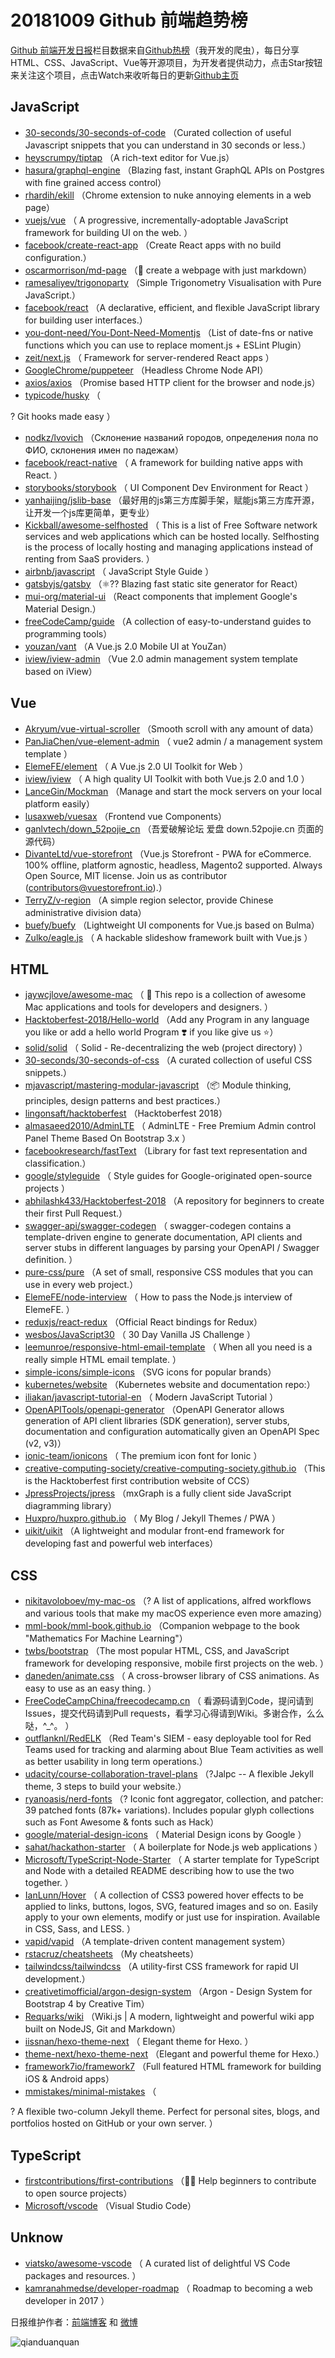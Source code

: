 # 20181009 Github 前端趋势榜

[Github 前端开发日报](http://caibaojian.com/c/news)栏目数据来自[Github热榜](http://news.caibaojian.com/)（我开发的爬虫），每日分享HTML、CSS、JavaScript、Vue等开源项目，为开发者提供动力，点击Star按钮来关注这个项目，点击Watch来收听每日的更新[Github主页](https://github.com/kujian/githubTrending)
## JavaScript

* [30-seconds/30-seconds-of-code](https://github.com/30-seconds/30-seconds-of-code) （Curated collection of useful Javascript snippets that you can understand in 30 seconds or less.）
* [heyscrumpy/tiptap](https://github.com/heyscrumpy/tiptap) （A rich-text editor for Vue.js）
* [hasura/graphql-engine](https://github.com/hasura/graphql-engine) （Blazing fast, instant GraphQL APIs on Postgres with fine grained access control）
* [rhardih/ekill](https://github.com/rhardih/ekill) （Chrome extension to nuke annoying elements in a web page）
* [vuejs/vue](https://github.com/vuejs/vue) （
        A progressive, incrementally-adoptable JavaScript framework for building UI on the web.
      ）
* [facebook/create-react-app](https://github.com/facebook/create-react-app) （Create React apps with no build configuration.）
* [oscarmorrison/md-page](https://github.com/oscarmorrison/md-page) （📝 create a webpage with just markdown）
* [ramesaliyev/trigonoparty](https://github.com/ramesaliyev/trigonoparty) （Simple Trigonometry Visualisation with Pure JavaScript.）
* [facebook/react](https://github.com/facebook/react) （A declarative, efficient, and flexible JavaScript library for building user interfaces.）
* [you-dont-need/You-Dont-Need-Momentjs](https://github.com/you-dont-need/You-Dont-Need-Momentjs) （List of date-fns or native functions which you can use to replace moment.js + ESLint Plugin）
* [zeit/next.js](https://github.com/zeit/next.js) （
        Framework for server-rendered React apps
      ）
* [GoogleChrome/puppeteer](https://github.com/GoogleChrome/puppeteer) （Headless Chrome Node API）
* [axios/axios](https://github.com/axios/axios) （Promise based HTTP client for the browser and node.js）
* [typicode/husky](https://github.com/typicode/husky) （
        
? Git hooks made easy
      ）
* [nodkz/lvovich](https://github.com/nodkz/lvovich) （Склонение названий городов, определения пола по ФИО, склонения имен по падежам）
* [facebook/react-native](https://github.com/facebook/react) （
        A framework for building native apps with React.
      ）
* [storybooks/storybook](https://github.com/storybooks/storybook) （
        UI Component Dev Environment for React
      ）
* [yanhaijing/jslib-base](https://github.com/yanhaijing/jslib-base) （最好用的js第三方库脚手架，赋能js第三方库开源，让开发一个js库更简单，更专业）
* [Kickball/awesome-selfhosted](https://github.com/Kickball/awesome-selfhosted) （
        This is a list of Free Software network services and web applications which can be hosted locally. Selfhosting is the process of locally hosting and managing applications instead of renting from SaaS providers.
      ）
* [airbnb/javascript](https://github.com/airbnb/javascript) （
        JavaScript Style Guide
      ）
* [gatsbyjs/gatsby](https://github.com/gatsbyjs/gatsby) （⚛️?? Blazing fast static site generator for React）
* [mui-org/material-ui](https://github.com/mui-org/material-ui) （React components that implement Google's Material Design.）
* [freeCodeCamp/guide](https://github.com/freeCodeCamp/guide) （A collection of easy-to-understand guides to programming tools）
* [youzan/vant](https://github.com/youzan/vant) （A Vue.js 2.0 Mobile UI at YouZan）
* [iview/iview-admin](https://github.com/iview/iview-admin) （Vue 2.0 admin management system template based on iView）

## Vue

* [Akryum/vue-virtual-scroller](https://github.com/Akryum/vue-virtual-scroller) （Smooth scroll with any amount of data）
* [PanJiaChen/vue-element-admin](https://github.com/PanJiaChen/vue-element-admin) （
        vue2 admin / a management system template
      ）
* [ElemeFE/element](https://github.com/ElemeFE/element) （
        A Vue.js 2.0 UI Toolkit for Web
      ）
* [iview/iview](https://github.com/iview/iview) （
        A high quality UI Toolkit with both Vue.js 2.0 and 1.0
      ）
* [LanceGin/Mockman](https://github.com/LanceGin/Mockman) （Manage and start the mock servers on your local platform easily）
* [lusaxweb/vuesax](https://github.com/lusaxweb/vuesax) （Frontend vue Components）
* [ganlvtech/down_52pojie_cn](https://github.com/ganlvtech/down_52pojie_cn) （吾爱破解论坛 爱盘 down.52pojie.cn 页面的源代码）
* [DivanteLtd/vue-storefront](https://github.com/DivanteLtd/vue-storefront) （Vue.js Storefront - PWA for eCommerce. 100% offline, platform agnostic, headless, Magento2 supported. Always Open Source, MIT license. Join us as contributor (contributors@vuestorefront.io).）
* [TerryZ/v-region](https://github.com/TerryZ/v-region) （A simple region selector, provide Chinese administrative division data）
* [buefy/buefy](https://github.com/buefy/buefy) （Lightweight UI components for Vue.js based on Bulma）
* [Zulko/eagle.js](https://github.com/Zulko/eagle.js) （
        A hackable slideshow framework built with Vue.js
      ）

## HTML

* [jaywcjlove/awesome-mac](https://github.com/jaywcjlove/awesome-mac) （
         This repo is a collection of awesome Mac applications and tools for developers and designers.
      ）
* [Hacktoberfest-2018/Hello-world](https://github.com/Hacktoberfest-2018/Hello-world) （Add any Program in any language you like or add a hello world Program ❣️ if you like give us ⭐️）
* [solid/solid](https://github.com/solid/solid) （
        Solid - Re-decentralizing the web (project directory)
      ）
* [30-seconds/30-seconds-of-css](https://github.com/30-seconds/30-seconds-of-css) （A curated collection of useful CSS snippets.）
* [mjavascript/mastering-modular-javascript](https://github.com/mjavascript/mastering-modular-javascript) （📦 Module thinking, principles, design patterns and best practices.）
* [lingonsaft/hacktoberfest](https://github.com/lingonsaft/hacktoberfest) （Hacktoberfest 2018）
* [almasaeed2010/AdminLTE](https://github.com/almasaeed2010/AdminLTE) （
        AdminLTE - Free Premium Admin control Panel Theme Based On Bootstrap 3.x
      ）
* [facebookresearch/fastText](https://github.com/facebookresearch/fastText) （Library for fast text representation and classification.）
* [google/styleguide](https://github.com/google/styleguide) （
        Style guides for Google-originated open-source projects
      ）
* [abhilashk433/Hacktoberfest-2018](https://github.com/abhilashk433/Hacktoberfest-2018) （A repository for beginners to create their first Pull Request.）
* [swagger-api/swagger-codegen](https://github.com/swagger-api/swagger-codegen) （
        swagger-codegen contains a template-driven engine to generate documentation, API clients and server stubs in different languages by parsing your OpenAPI / Swagger definition.
      ）
* [pure-css/pure](https://github.com/pure-css/pure) （A set of small, responsive CSS modules that you can use in every web project.）
* [ElemeFE/node-interview](https://github.com/ElemeFE/node-interview) （
        How to pass the Node.js interview of ElemeFE.
      ）
* [reduxjs/react-redux](https://github.com/reduxjs/react-redux) （Official React bindings for Redux）
* [wesbos/JavaScript30](https://github.com/wesbos/JavaScript30) （
        30 Day Vanilla JS Challenge
      ）
* [leemunroe/responsive-html-email-template](https://github.com/leemunroe/responsive-html-email-template) （
        When all you need is a really simple HTML email template.
      ）
* [simple-icons/simple-icons](https://github.com/simple-icons/simple-icons) （SVG icons for popular brands）
* [kubernetes/website](https://github.com/kubernetes/website) （Kubernetes website and documentation repo:）
* [iliakan/javascript-tutorial-en](https://github.com/iliakan/javascript-tutorial-en) （
        Modern JavaScript Tutorial 
      ）
* [OpenAPITools/openapi-generator](https://github.com/OpenAPITools/openapi-generator) （OpenAPI Generator allows generation of API client libraries (SDK generation), server stubs, documentation and configuration automatically given an OpenAPI Spec (v2, v3)）
* [ionic-team/ionicons](https://github.com/ionic-team/ionicons) （
        The premium icon font for Ionic
      ）
* [creative-computing-society/creative-computing-society.github.io](https://github.com/creative-computing-society/creative-computing-society.github.io) （This is the Hacktoberfest first contribution website of CCS）
* [JpressProjects/jpress](https://github.com/JpressProjects/jpress) （mxGraph is a fully client side JavaScript diagramming library）
* [Huxpro/huxpro.github.io](https://github.com/Huxpro/huxpro.github.io) （
        My Blog / Jekyll Themes / PWA
      ）
* [uikit/uikit](https://github.com/uikit/uikit) （A lightweight and modular front-end framework for developing fast and powerful web interfaces）

## CSS

* [nikitavoloboev/my-mac-os](https://github.com/nikitavoloboev/my-mac-os) （? A list of applications, alfred workflows and various tools that make my macOS experience even more amazing）
* [mml-book/mml-book.github.io](https://github.com/mml-book/mml-book.github.io) （Companion webpage to the book "Mathematics For Machine Learning"）
* [twbs/bootstrap](https://github.com/twbs/bootstrap) （The most popular HTML, CSS, and JavaScript framework for developing responsive, mobile first projects on the web.
      ）
* [daneden/animate.css](https://github.com/daneden/animate.css) （
        A cross-browser library of CSS animations. As easy to use as an easy thing.
      ）
* [FreeCodeCampChina/freecodecamp.cn](https://github.com/FreeCodeCampChina/freecodecamp.cn) （
        看源码请到Code，提问请到Issues，提交代码请到Pull requests，看学习心得请到Wiki。多谢合作，么么哒，^_^。
      ）
* [outflanknl/RedELK](https://github.com/outflanknl/RedELK) （Red Team's SIEM - easy deployable tool for Red Teams used for tracking and alarming about Blue Team activities as well as better usability in long term operations.）
* [udacity/course-collaboration-travel-plans](https://github.com/udacity/course-collaboration-travel-plans) （?Jalpc -- A flexible Jekyll theme, 3 steps to build your website.）
* [ryanoasis/nerd-fonts](https://github.com/ryanoasis/nerd-fonts) （? Iconic font aggregator, collection, and patcher: 39 patched fonts (87k+ variations). Includes popular glyph collections such as Font Awesome &amp; fonts such as Hack）
* [google/material-design-icons](https://github.com/google/material-design-icons) （
        Material Design icons by Google
      ）
* [sahat/hackathon-starter](https://github.com/sahat/hackathon-starter) （
        A boilerplate for Node.js web applications
      ）
* [Microsoft/TypeScript-Node-Starter](https://github.com/Microsoft/TypeScript-Node-Starter) （
        A starter template for TypeScript and Node with a detailed README describing how to use the two together.
      ）
* [IanLunn/Hover](https://github.com/IanLunn/Hover) （
        A collection of CSS3 powered hover effects to be applied to links, buttons, logos, SVG, featured images and so on. Easily apply to your own elements, modify or just use for inspiration. Available in CSS, Sass, and LESS.
      ）
* [vapid/vapid](https://github.com/vapid/vapid) （A template-driven content management system）
* [rstacruz/cheatsheets](https://github.com/rstacruz/cheatsheets) （My cheatsheets）
* [tailwindcss/tailwindcss](https://github.com/tailwindcss/tailwindcss) （A utility-first CSS framework for rapid UI development.）
* [creativetimofficial/argon-design-system](https://github.com/creativetimofficial/argon-design-system) （Argon - Design System for Bootstrap 4 by Creative Tim）
* [Requarks/wiki](https://github.com/Requarks/wiki) （Wiki.js | A modern, lightweight and powerful wiki app built on NodeJS, Git and Markdown）
* [iissnan/hexo-theme-next](https://github.com/iissnan/hexo-theme-next) （
        Elegant theme for Hexo. 
      ）
* [theme-next/hexo-theme-next](https://github.com/theme-next/hexo-theme-next) （Elegant and powerful theme for Hexo.）
* [framework7io/framework7](https://github.com/framework7io/framework7) （Full featured HTML framework for building iOS &amp; Android apps）
* [mmistakes/minimal-mistakes](https://github.com/mmistakes/minimal-mistakes) （
        
? A flexible two-column Jekyll theme. Perfect for personal sites, blogs, and portfolios hosted on GitHub or your own server.
      ）

## TypeScript

* [firstcontributions/first-contributions](https://github.com/firstcontributions/first-contributions) （🚀✨ Help beginners to contribute to open source projects）
* [Microsoft/vscode](https://github.com/Microsoft/vscode) （Visual Studio Code）

## Unknow

* [viatsko/awesome-vscode](https://github.com/viatsko/awesome-vscode) （
        A curated list of delightful VS Code packages and resources.
      ）
* [kamranahmedse/developer-roadmap](https://github.com/kamranahmedse/developer-roadmap) （
        Roadmap to becoming a web developer in 2017
      ）


日报维护作者：[前端博客](http://caibaojian.com/) 和 [微博](http://caibaojian.com/go/weibo)

![qianduanquan](https://user-images.githubusercontent.com/3055447/38468989-651132ac-3b80-11e8-8e6b-15122322a9d7.png)